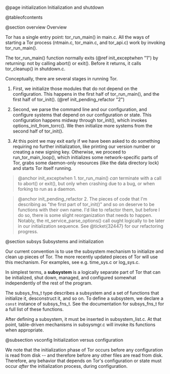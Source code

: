 
@page initialization Initialization and shutdown

@tableofcontents

@section overview Overview

Tor has a single entry point: tor_run_main() in main.c.  All the ways of
starting a Tor process (ntmain.c, tor_main.c, and tor_api.c) work by invoking tor_run_main().

The tor_run_main() function normally exits (@ref init_exceptwhen "1") by
returning: not by calling abort() or exit().  Before it returns, it calls
tor_cleanup() in shutdown.c.

Conceptually, there are several stages in running Tor.

1. First, we initialize those modules that do not depend on the
   configuration.  This happens in the first half of tor_run_main(), and the
   first half of tor_init().  (@ref init_pending_refactor "2")

2. Second, we parse the command line and our configuration, and configure
   systems that depend on our configuration or state.  This configuration
   happens midway through tor_init(), which invokes
   options_init_from_torrc().  We then initialize more systems from the
   second half of tor_init().

3. At this point we may exit early if we have been asked to do something
   requiring no further initialization, like printing our version number or
   creating a new signing key.  Otherwise, we proceed to run_tor_main_loop(),
   which initializes some network-specific parts of Tor, grabs some
   daemon-only resources (like the data directory lock) and starts Tor itself
   running.


> @anchor init_exceptwhen 1. tor_run_main() _can_ terminate with a call to
> abort() or exit(), but only when crashing due to a bug, or when forking to
> run as a daemon.

> @anchor init_pending_refactor 2. The pieces of code that I'm describing as
> "the first part of tor_init()" and so on deserve to be functions with their
> own name.  I'd like to refactor them, but before I do so, there is some
> slight reorganization that needs to happen.  Notably, the
> nt_service_parse_options() call ought logically to be later in our
> initialization sequence.  See @ticket{32447} for our refactoring progress.


@section subsys Subsystems and initialization

Our current convention is to use the subsystem mechanism to initialize and
clean up pieces of Tor.  The more recently updated pieces of Tor will use
this mechanism.  For examples, see e.g. time_sys.c or log_sys.c.

In simplest terms, a **subsystem** is a logically separate part of Tor that
can be initialized, shut down, managed, and configured somewhat independently
of the rest of the program.

The subsys_fns_t type describes a subsystem and a set of functions that
initialize it, desconstruct it, and so on. To define a subsystem, we declare
a `const` instance of subsys_fns_t.  See the documentation for subsys_fns_t
for a full list of these functions.

After defining a subsystem, it must be inserted in subsystem_list.c.  At that
point, table-driven mechanisms in subsysmgr.c will invoke its functions when
appropriate.

@subsection vsconfig Initialization versus configuration

We note that the initialization phase of Tor occurs before any configuration
is read from disk -- and therefore before any other files are read from
disk.  Therefore, any behavior that depends on Tor's configuration or state
must occur _after_ the initialization process, during configuration.




